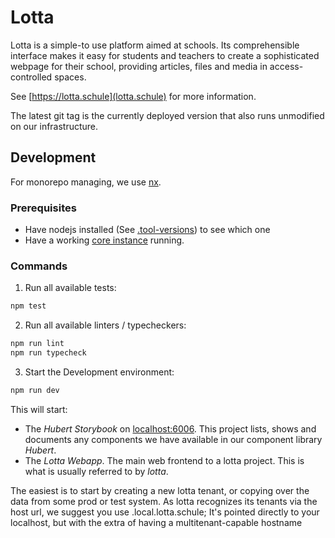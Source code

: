 # Lotta

Lotta is a simple-to use platform aimed at schools.
Its comprehensible interface makes it easy for students and teachers
to create a sophisticated webpage for their school,
providing articles, files and media in access-controlled spaces.

See [https://lotta.schule](lotta.schule) for more information.

The latest git tag is the currently deployed version that also runs
unmodified on our infrastructure.

## Development

For monorepo managing, we use [nx](https://nx.dev/).

### Prerequisites

- Have nodejs installed (See [.tool-versions](.tool-versions)) to see which one
- Have a working [core instance](https://github.com/lotta-schule/core) running.

### Commands

1. Run all available tests:

``` sh
npm test
```


2. Run all available linters / typecheckers:

``` sh
npm run lint
npm run typecheck
```

3. Start the Development environment:


``` sh
npm run dev
```

This will start:
- The *Hubert Storybook* on [localhost:6006](http://localhost:6006).
  This project lists, shows and documents any components we have available
  in our component library *Hubert*.
- The *Lotta Webapp*. The main web frontend to a lotta project.
  This is what is usually referred to by *lotta*.


The easiest is to start by creating a new lotta tenant, or copying over
the data from some prod or test system. As lotta recognizes its tenants
via the host url, we suggest you use <tenant-slug>.local.lotta.schule;
It's pointed directly to your localhost, but with the extra of having
a multitenant-capable hostname
